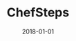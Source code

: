 ---
layout: site
title: "ChefSteps"
date: 2018-01-01
categories: [community]
version: 1.4.8
major: 1
minor: 4
patch: 8
slug: chefsteps
link: https://www.chefsteps.com/
submitter: lpolepeddi
permalink: /sites/:slug
---